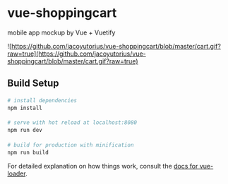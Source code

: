 # vue-shoppingcart

mobile app mockup by Vue + Vuetify

![https://github.com/jacoyutorius/vue-shoppingcart/blob/master/cart.gif?raw=true](https://github.com/jacoyutorius/vue-shoppingcart/blob/master/cart.gif?raw=true)

## Build Setup

``` bash
# install dependencies
npm install

# serve with hot reload at localhost:8080
npm run dev

# build for production with minification
npm run build
```

For detailed explanation on how things work, consult the [docs for vue-loader](http://vuejs.github.io/vue-loader).
